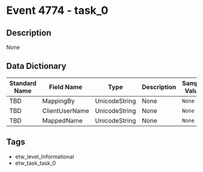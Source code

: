 # Event 4774 - task_0

## Description
None

## Data Dictionary
|Standard Name|Field Name|Type|Description|Sample Value|
|---|---|---|---|---|
|TBD|MappingBy|UnicodeString|None|`None`|
|TBD|ClientUserName|UnicodeString|None|`None`|
|TBD|MappedName|UnicodeString|None|`None`|

## Tags
* etw_level_Informational
* etw_task_task_0